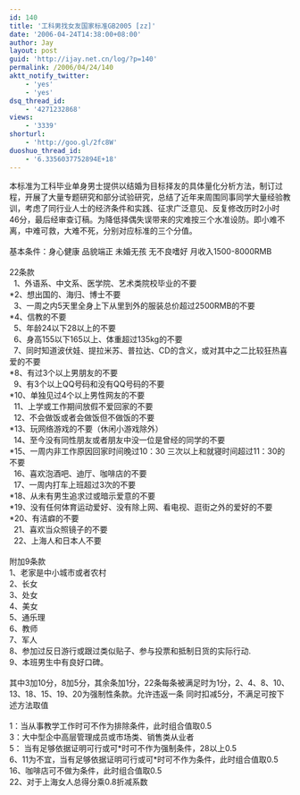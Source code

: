 ```yaml
---
id: 140
title: '工科男找女友国家标准GB2005 [zz]'
date: '2006-04-24T14:38:00+08:00'
author: Jay
layout: post
guid: 'http://ijay.net.cn/log/?p=140'
permalink: /2006/04/24/140
aktt_notify_twitter:
    - 'yes'
    - 'yes'
dsq_thread_id:
    - '4271232868'
views:
    - '3339'
shorturl:
    - 'http://goo.gl/2fc8W'
duoshuo_thread_id:
    - '6.3356037752894E+18'
---
```


<div>本标准为工科毕业单身男士提供以结婚为目标择友的具体量化分析方法，制订过程，开展了大量专题研究和部分试验研究，总结了近年来周围同事同学大量经验教训，考虑了同行业人士的经济条件和实践、征求广泛意见、反复修改历时2小时 46分，最后经审查订稿。为降低择偶失误带来的灾难按三个水准设防。即小难不离，中难可救，大难不死，分别对应标准的三个分值。　　<br /> <br />基本条件：身心健康 品貌端正 未婚无孩 无不良嗜好 月收入1500-8000RMB　<br /> <br />22条款<br />  1、外语系、中文系、医学院、艺术类院校毕业的不要　　 <br />*2、想出国的、海归、博士不要　 <br />  3、一周之内5天里全身上下从里到外的服装总价超过2500RMB的不要　 <br />*4、信教的不要　　　　　　　　　　　　　　　　　　　　<br />  5、年龄24以下28以上的不要　 <br />  6、身高155以下165以上、体重超过135kg的不要　 <br />  7、同时知道波伏娃、提拉米苏、普拉达、CD的含义，或对其中之二比较狂热喜爱的不要　 <br />*8、有过3个以上男朋友的不要　 <br />  9、有3个以上QQ号码和没有QQ号码的不要　 <br />*10、单独见过4个以上男性网友的不要　 <br />  11、上学或工作期间放假不爱回家的不要　 <br />  12、不会做饭或者会做饭但不做饭的不要　 <br />*13、玩网络游戏的不要（休闲小游戏除外）　 <br />  14、至今没有同性朋友或者朋友中没一位是曾经的同学的不要<br />*15、一周内非工作原因回家时间晚过10：30 三次以上和就寝时间超过11：30的不要　 <br />  16、喜欢泡酒吧、迪厅、咖啡店的不要　 <br />  17、一周内打车上班超过3次的不要　 <br />*18、从未有男生追求过或暗示爱意的不要　 <br />*19、没有任何体育运动爱好、没有除上网、看电视、逛街之外的爱好的不要　 <br />*20、有洁癖的不要　 <br />  21、喜欢当众照镜子的不要　 <br />  22、上海人和日本人不要　 <br /> <br />附加9条款 <br />1、老家是中小城市或者农村　　 <br />2、长女　 <br />3、处女　 <br />4、美女　 <br />5、通乐理　 <br />6、教师　 <br />7、军人　 <br />8、参加过反日游行或跟过类似贴子、参与投票和抵制日货的实际行动.　 <br />9、本班男生中有良好口碑。　 <br /> <br />其中3加10分，8加5分，其余条加1分，22条每条被满足时为1分，2、4、8、10、13、18、15、19、20为强制性条款。允许违返一条 同时扣减5分，不满足可按下述方法取值<br /> <br />1：当从事教学工作时可不作为排除条件，此时组合值取0.5　 <br /> 3：大中型企中高层管理成员或市场类、销售类从业者　 <br />5： 当有足够依据证明可行或可*时可不作为强制条件，28以上0.5　 <br />6、11为不宜，当有足够依据证明可行或可*时可不作为条件，此时组合值取0.5　 <br />16、咖啡店可不做为条件，此时组合值取0.5　 <br />22、对于上海女人总得分乘0.8折减系数</div>
